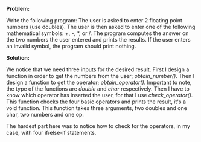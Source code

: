 **Problem:**

Write the following program: 
The user is asked to enter 2 floating point numbers (use doubles). 
The user is then asked to enter one of the following mathematical symbols: +, -, *, or /. 
The program computes the answer on the two numbers the user entered and prints the results. 
If the user enters an invalid symbol, the program should print nothing.

**Solution:**

We notice that we need three inputs for the desired result. 
First I design a function in order to get the numbers from the user; *obtain_number()*.
Then I design a function to get the operator; *obtain_operator()*. 
Important to note, the type of the functions are *double* and *char* respectively.
Then I have to know which operator has inserted the user, for that I use *check_operator()*.
This function checks the four basic operators and prints the result, it's a void function.
This function takes three arguments, two doubles and one char, two numbers and one op.

The hardest part here was to notice how to check for the operators,
in my case, with four if/else-if statements.